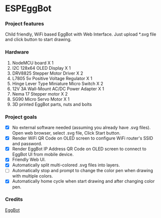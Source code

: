 # ESPEggBot

### Project features
Child friendly, WiFi based EggBot with Web Interface. Just upload *.svg file and click button to start drawing.

### Hardware
1. NodeMCU board X 1 <br>
2. I2C 128x64 OLED Display X 1 <br>
3. DRV8825 Stepper Motor Driver X 2 <br>
4. L7805 5v Positive Voltage Regulator X 1 <br>
5. Hinge Lever Type Miniature Micro Switch X 2 <br>
6. 12V 3A Wall-Mount AC/DC Power Adapter X 1 <br>
7. Nema 17 Stepper motor X 2
8. SG90 Micro Servo Motor X 1
9. 3D printed EggBot parts, nuts and bolts

### Project goals 
- [x] No external software needed (assuming you already have .svg files). Open web browser, select .svg file, Click Start button.
- [x] Render WiFi QR Code on OLED screen to configure WiFi router's SSID and password.
- [x] Render EggBot IP Address QR Code on OLED screen to connect to EggBot UI from mobile device.
- [x] Friendly Web UI. 
- [x] Automatically split multi-colored .svg files into layers.
- [ ] Automatically stop and prompt to change the color pen when drawing with multiple colors.
- [x] Automatically home cycle when start drawing and after changing color pen.

### Credits
 [EggBot](https://egg-bot.com/) 

